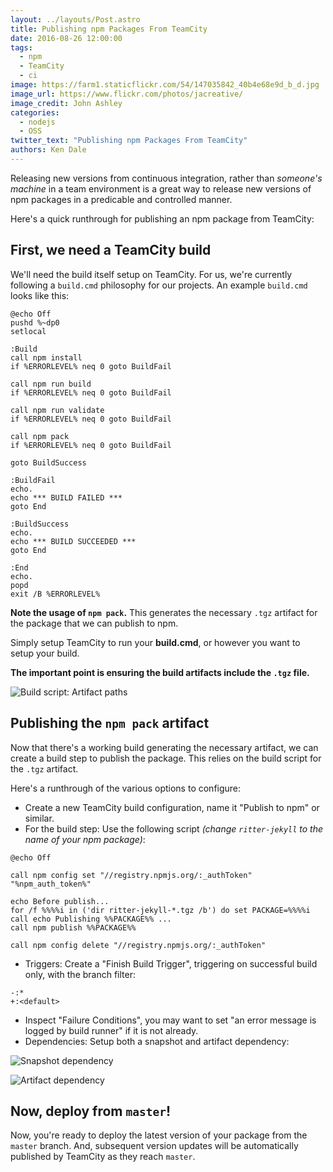 ```yaml
---
layout: ../layouts/Post.astro
title: Publishing npm Packages From TeamCity
date: 2016-08-26 12:00:00
tags:
  - npm
  - TeamCity
  - ci
image: https://farm1.staticflickr.com/54/147035842_40b4e68e9d_b_d.jpg
image_url: https://www.flickr.com/photos/jacreative/
image_credit: John Ashley
categories:
  - nodejs
  - OSS
twitter_text: "Publishing npm Packages From TeamCity"
authors: Ken Dale
---
```


Releasing new versions from continuous integration, rather than *someone's machine* in a team environment is a great way to release new versions of npm packages in a predicable and controlled manner.

Here's a quick runthrough for publishing an npm package from TeamCity:

## First, we need a TeamCity build

We'll need the build itself setup on TeamCity. For us, we're currently following a `build.cmd` philosophy for our projects. An example `build.cmd` looks like this:

```
@echo Off
pushd %~dp0
setlocal

:Build
call npm install
if %ERRORLEVEL% neq 0 goto BuildFail

call npm run build
if %ERRORLEVEL% neq 0 goto BuildFail

call npm run validate
if %ERRORLEVEL% neq 0 goto BuildFail

call npm pack
if %ERRORLEVEL% neq 0 goto BuildFail

goto BuildSuccess

:BuildFail
echo.
echo *** BUILD FAILED ***
goto End

:BuildSuccess
echo.
echo *** BUILD SUCCEEDED ***
goto End

:End
echo.
popd
exit /B %ERRORLEVEL%
```

**Note the usage of `npm pack`.** This generates the necessary `.tgz` artifact for the package that we can publish to npm.

Simply setup TeamCity to run your **build.cmd**, or however you want to setup your build.

**The important point is ensuring the build artifacts include the `.tgz` file.**

![Build script: Artifact paths](/images/publishing-npm-packages-from-teamcity/build-script-artifact-paths.png)

## Publishing the `npm pack` artifact

Now that there's a working build generating the necessary artifact, we can create a build step to publish the package. This relies on the build script for the `.tgz` artifact.

Here's a runthrough of the various options to configure:

- Create a new TeamCity build configuration, name it "Publish to npm" or similar.
- For the build step: Use the following script *(change `ritter-jekyll` to the name of your npm package)*:

```
@echo Off

call npm config set "//registry.npmjs.org/:_authToken" "%npm_auth_token%"

echo Before publish...
for /f %%%%i in ('dir ritter-jekyll-*.tgz /b') do set PACKAGE=%%%%i
call echo Publishing %%PACKAGE%% ...
call npm publish %%PACKAGE%%

call npm config delete "//registry.npmjs.org/:_authToken"
```

- Triggers: Create a "Finish Build Trigger", triggering on successful build only, with the branch filter:

```
-:*
+:<default>
```

- Inspect "Failure Conditions", you may want to set "an error message is logged by build runner" if it is not already.
- Dependencies: Setup both a snapshot and artifact dependency:

![Snapshot dependency](/images/publishing-npm-packages-from-teamcity/publish-snapshot-dependency.png)

![Artifact dependency](/images/publishing-npm-packages-from-teamcity/publish-artifact-dependency.png)

## Now, deploy from `master`!

Now, you're ready to deploy the latest version of your package from the `master` branch. And, subsequent version updates will be automatically published by TeamCity as they reach `master`.
